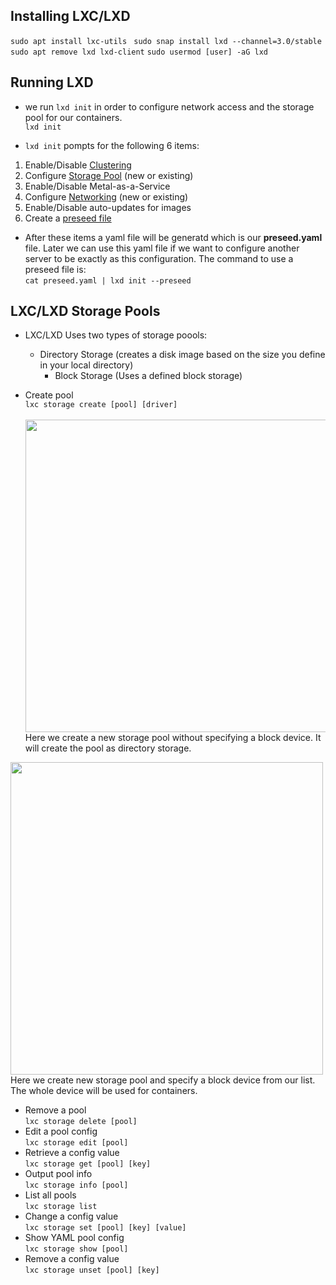 ## Installing LXC/LXD

``sudo apt install lxc-utils ``
``sudo snap install lxd --channel=3.0/stable``
``sudo apt remove lxd lxd-client``
``sudo usermod [user] -aG lxd``

## Running LXD

- we run ``lxd init`` in order to configure network access and the storage pool for our containers.<br>
``lxd init``<br>

- ``lxd init`` pompts for the following 6 items:
 1. Enable/Disable [Clustering]()
 2. Configure [Storage Pool]() (new or existing)
 3. Enable/Disable Metal-as-a-Service
 4. Configure [Networking]() (new or existing)
 5. Enable/Disable auto-updates for images
 6. Create a [preseed file]()
 * After these items a yaml file will be generatd which is our **preseed.yaml** file. Later we can use this yaml file if we want to configure another server to be exactly as this configuration. The command to use a preseed file is:<br>
 ``cat preseed.yaml | lxd init --preseed``

## LXC/LXD Storage Pools
* LXC/LXD Uses two types of storage poools:
  * Directory Storage (creates a disk image based on the size you define in your local directory)
	* Block Storage (Uses a defined block storage)

* Create pool<br>
``lxc storage create [pool] [driver]``<br>
<br><img src="https://i.imgur.com/e76OoyY.gif" width="500"/><br>
Here we create a new storage pool without specifying a block device. It will create the pool as directory storage.<br>

<img src="https://i.imgur.com/e76OoyY.gif" width="500"/><br>
Here we create new storage pool and specify a block device from our list. The whole device will be used for containers.

* Remove a pool <br>
``lxc storage delete [pool]``
* Edit a pool config<br>
``lxc storage edit [pool]``
* Retrieve a config value<br>
``lxc storage get [pool] [key]``
* Output pool info<br>
``lxc storage info [pool]``
* List all pools<br>
``lxc storage list``
* Change a config value<br>
``lxc storage set [pool] [key] [value]``
* Show YAML pool config<br>
``lxc storage show [pool]``
* Remove a config value<br>
``lxc storage unset [pool] [key]``
